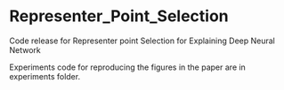 # Representer_Point_Selection
Code release for Representer point Selection for Explaining Deep Neural Network

Experiments code for reproducing the figures in the paper are in experiments folder.
